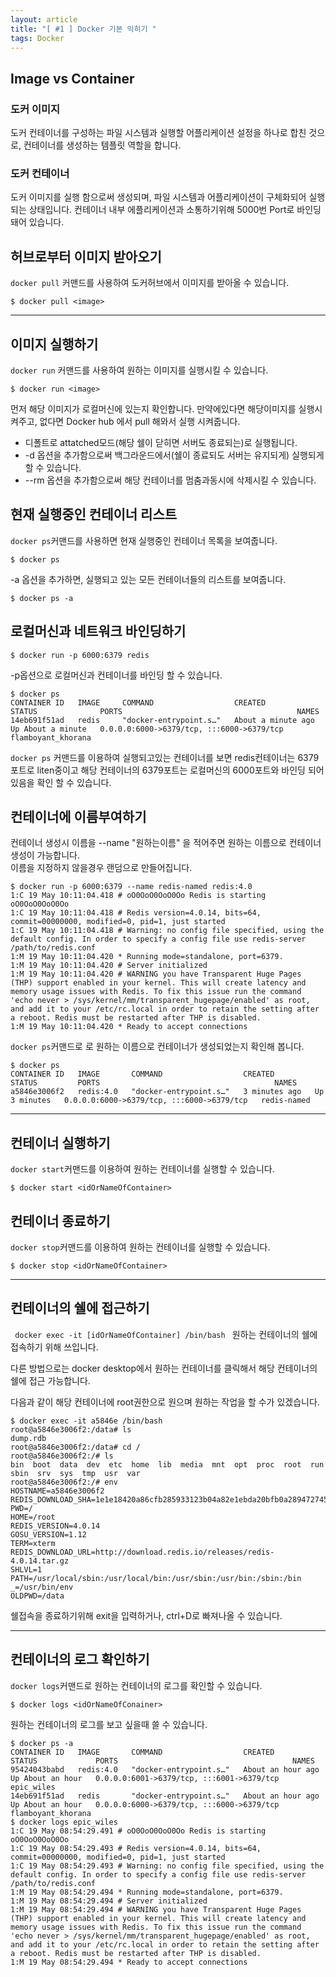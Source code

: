 ```yaml
---
layout: article
title: "[ #1 ] Docker 기본 익히기 "
tags: Docker
---
```


## Image vs Container

### 도커 이미지
도커 컨테이너를 구성하는 파일 시스템과 실행할 어플리케이션 설정을 하나로 합친 것으로, 컨테이너를 생성하는 템플릿 역할을 합니다. 

### 도커 컨테이너
도커 이미지를 실행 함으로써 생성되며, 파일 시스템과 어플리케이션이 구체화되어 실행되는 상태입니다.
컨테이너 내부 에플리케이션과 소통하기위해 5000번 Port로 바인딩 돼어 있습니다.

## 허브로부터 이미지 받아오기
<code>docker pull</code> 커맨드를 사용하여 도커허브에서 이미지를 받아올 수 있습니다.
~~~shell
$ docker pull <image>
~~~


---
## 이미지 실행하기

<code>docker run</code> 커맨드를 사용하여 원하는 이미지를 실행시킬 수 있습니다.

~~~shell
$ docker run <image>
~~~

먼저 해당 이미지가 로컬머신에 있는지 확인합니다. 만약에있다면 해당이미지를 실행시켜주고, 없다면 Docker hub 에서 pull 해와서 실행 시켜줍니다.

+ 디폴트로 attatched모드(해당 쉘이 닫히면 서버도 종료되는)로 실행됩니다.
+ -d 옵션을 추가함으로써 백그라운드에서(쉘이 종료되도 서버는 유지되게) 실행되게 할 수 있습니다.
+ --rm 옵션을 추가함으로써 해당 컨테이너를 멈춤과동시에 삭제시킬 수 있습니다.

## 현재 실행중인 컨테이너 리스트
<code>docker ps</code>커맨드를 사용하면 현재 실행중인 컨테이너 목록을 보여줍니다.
~~~shell
$ docker ps
~~~

-a 옵션을 추가하면, 실행되고 있는 모든 컨테이너들의 리스트를 보여줍니다. 

~~~shell
$ docker ps -a
~~~

## 로컬머신과 네트워크 바인딩하기
~~~shell
$ docker run -p 6000:6379 redis
~~~
-p옵션으로 로컬머신과 컨테이너를 바인딩 할 수 있습니다.
~~~shell
$ docker ps    
CONTAINER ID   IMAGE     COMMAND                  CREATED              STATUS              PORTS                                       NAMES
14eb691f51ad   redis     "docker-entrypoint.s…"   About a minute ago   Up About a minute   0.0.0.0:6000->6379/tcp, :::6000->6379/tcp   flamboyant_khorana
~~~

<code>docker ps</code> 커맨드를 이용하여 실행되고있는 컨테이너를 보면
redis컨테이너는 6379포트로 liten중이고 해당 컨테이너의 6379포트는 로컬머신의 6000포트와 바인딩 되어있음을 확인 할 수 있습니다.


## 컨테이너에 이름부여하기

컨테이너 생성시 이름을 --name "원하는이름" 을 적어주면 원하는 이름으로 컨테이너 생성이 가능합니다.<br>
이름을 지정하지 않을경우 랜덤으로 만들어집니다.

~~~shell
$ docker run -p 6000:6379 --name redis-named redis:4.0
1:C 19 May 10:11:04.418 # oO0OoO0OoO0Oo Redis is starting oO0OoO0OoO0Oo
1:C 19 May 10:11:04.418 # Redis version=4.0.14, bits=64, commit=00000000, modified=0, pid=1, just started
1:C 19 May 10:11:04.418 # Warning: no config file specified, using the default config. In order to specify a config file use redis-server /path/to/redis.conf
1:M 19 May 10:11:04.420 * Running mode=standalone, port=6379.
1:M 19 May 10:11:04.420 # Server initialized
1:M 19 May 10:11:04.420 # WARNING you have Transparent Huge Pages (THP) support enabled in your kernel. This will create latency and memory usage issues with Redis. To fix this issue run the command 'echo never > /sys/kernel/mm/transparent_hugepage/enabled' as root, and add it to your /etc/rc.local in order to retain the setting after a reboot. Redis must be restarted after THP is disabled.
1:M 19 May 10:11:04.420 * Ready to accept connections
~~~
<code>docker ps</code>커맨드로 로 원하는 이름으로 컨테이너가 생성되었는지 확인해 봅니다.

~~~shell
$ docker ps
CONTAINER ID   IMAGE       COMMAND                  CREATED         STATUS         PORTS                                       NAMES
a5846e3006f2   redis:4.0   "docker-entrypoint.s…"   3 minutes ago   Up 3 minutes   0.0.0.0:6000->6379/tcp, :::6000->6379/tcp   redis-named
~~~
---

## 컨테이너 실행하기
<code>docker start</code>커맨드를 이용하여 원하는 컨테이너를 실행할 수 있습니다.
~~~shell
$ docker start <idOrNameOfContainer>
~~~


## 컨테이너 종료하기
<code>docker stop</code>커맨드를 이용하여 원하는 컨테이너를 실행할 수 있습니다.
~~~shell
$ docker stop <idOrNameOfContainer>
~~~


---





## 컨테이너의 쉘에 접근하기
<code> docker exec -it [idOrNameOfContainer] /bin/bash </code>
원하는 컨테이너의 쉘에 접속하기 위해 쓰입니다. <br>

다른 방법으로는 docker desktop에서 원하는 컨테이너를 클릭해서 해당 컨테이너의 쉘에 접근 가능합니다. <br>

다음과 같이 해당 컨테이너에 root권한으로 원으며 원하는 작업을 할 수가 있겠습니다.
~~~shell
$ docker exec -it a5846e /bin/bash
root@a5846e3006f2:/data# ls
dump.rdb
root@a5846e3006f2:/data# cd /
root@a5846e3006f2:/# ls
bin  boot  data  dev  etc  home  lib  media  mnt  opt  proc  root  run	sbin  srv  sys	tmp  usr  var
root@a5846e3006f2:/# env
HOSTNAME=a5846e3006f2
REDIS_DOWNLOAD_SHA=1e1e18420a86cfb285933123b04a82e1ebda20bfb0a289472745a087587e93a7
PWD=/
HOME=/root
REDIS_VERSION=4.0.14
GOSU_VERSION=1.12
TERM=xterm
REDIS_DOWNLOAD_URL=http://download.redis.io/releases/redis-4.0.14.tar.gz
SHLVL=1
PATH=/usr/local/sbin:/usr/local/bin:/usr/sbin:/usr/bin:/sbin:/bin
_=/usr/bin/env
OLDPWD=/data
~~~

쉘접속을 종료하기위해 exit을 입력하거나, ctrl+D로 빠져나올 수 있습니다.


---

## 컨테이너의 로그 확인하기

<code>docker logs</code>커맨드로 원하는 컨테이너의 로그를 확인할 수 있습니다.

~~~shell
$ docker logs <idOrNameOfConainer>
~~~
원하는 컨테이너의 로그를 보고 싶을때 쓸 수 있습니다.

~~~shell
$ docker ps -a
CONTAINER ID   IMAGE       COMMAND                  CREATED             STATUS             PORTS                                       NAMES
95424043babd   redis:4.0   "docker-entrypoint.s…"   About an hour ago   Up About an hour   0.0.0.0:6001->6379/tcp, :::6001->6379/tcp   epic_wiles
14eb691f51ad   redis       "docker-entrypoint.s…"   About an hour ago   Up About an hour   0.0.0.0:6000->6379/tcp, :::6000->6379/tcp   flamboyant_khorana
$ docker logs epic_wiles
1:C 19 May 08:54:29.491 # oO0OoO0OoO0Oo Redis is starting oO0OoO0OoO0Oo
1:C 19 May 08:54:29.493 # Redis version=4.0.14, bits=64, commit=00000000, modified=0, pid=1, just started
1:C 19 May 08:54:29.493 # Warning: no config file specified, using the default config. In order to specify a config file use redis-server /path/to/redis.conf
1:M 19 May 08:54:29.494 * Running mode=standalone, port=6379.
1:M 19 May 08:54:29.494 # Server initialized
1:M 19 May 08:54:29.494 # WARNING you have Transparent Huge Pages (THP) support enabled in your kernel. This will create latency and memory usage issues with Redis. To fix this issue run the command 'echo never > /sys/kernel/mm/transparent_hugepage/enabled' as root, and add it to your /etc/rc.local in order to retain the setting after a reboot. Redis must be restarted after THP is disabled.
1:M 19 May 08:54:29.494 * Ready to accept connections
~~~

